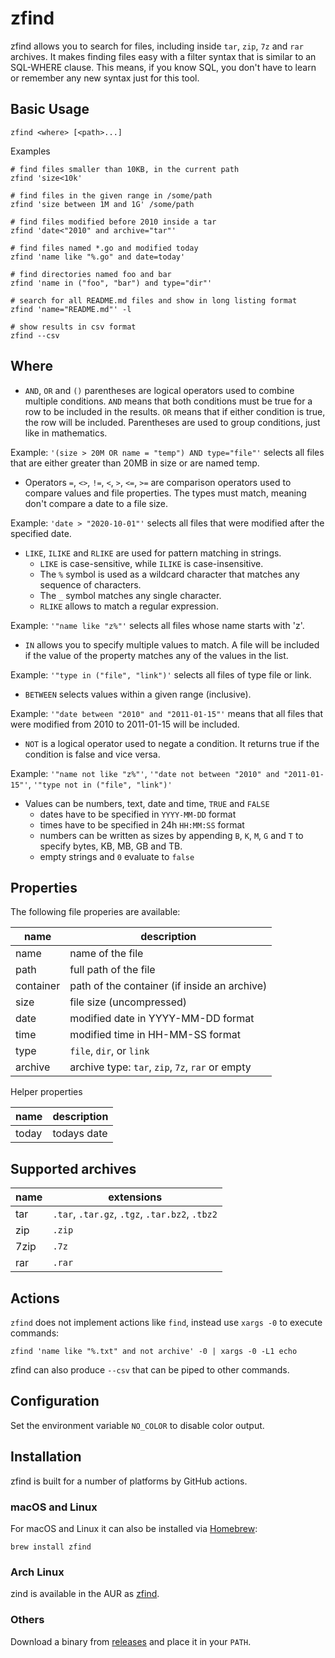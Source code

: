 
# zfind

zfind allows you to search for files, including inside `tar`, `zip`, `7z` and `rar` archives. It makes finding files easy with a filter syntax that is similar to an SQL-WHERE clause. This means, if you know SQL, you don't have to learn or remember any new syntax just for this tool.

## Basic Usage

```
zfind <where> [<path>...]
```

Examples

```
# find files smaller than 10KB, in the current path
zfind 'size<10k'

# find files in the given range in /some/path
zfind 'size between 1M and 1G' /some/path

# find files modified before 2010 inside a tar
zfind 'date<"2010" and archive="tar"'

# find files named *.go and modified today
zfind 'name like "%.go" and date=today'

# find directories named foo and bar
zfind 'name in ("foo", "bar") and type="dir"'

# search for all README.md files and show in long listing format
zfind 'name="README.md"' -l

# show results in csv format
zfind --csv
```

## Where

- `AND`, `OR` and `()` parentheses are logical operators used to combine multiple conditions. `AND` means that both conditions must be true for a row to be included in the results. `OR` means that if either condition is true, the row will be included. Parentheses are used to group conditions, just like in mathematics.

Example: `'(size > 20M OR name = "temp") AND type="file"'` selects all files that are either greater than 20MB in size or are named temp.

- Operators `=`, `<>`, `!=`, `<`, `>`, `<=`, `>=` are comparison operators used to compare values and file properties. The types must match, meaning don't compare a date to a file size.

Example: `'date > "2020-10-01"'` selects all files that were modified after the specified date.

- `LIKE`, `ILIKE` and `RLIKE` are used for pattern matching in strings.
  - `LIKE` is case-sensitive, while `ILIKE` is case-insensitive.
  - The `%` symbol is used as a wildcard character that matches any sequence of characters.
  - The `_` symbol matches any single character.
  - `RLIKE` allows to match a regular expression.

Example: `'"name like "z%"'` selects all files whose name starts with 'z'.

- `IN` allows you to specify multiple values to match. A file will be included if the value of the property matches any of the values in the list.

Example: `'"type in ("file", "link")'` selects all files of type file or link.

- `BETWEEN` selects values within a given range (inclusive).

Example: `'"date between "2010" and "2011-01-15"'` means that all files that were modified from 2010 to 2011-01-15 will be included.

- `NOT` is a logical operator used to negate a condition. It returns true if the condition is false and vice versa.

Example: `'"name not like "z%"'`, `'"date not between "2010" and "2011-01-15"'`, `'"type not in ("file", "link")'`

- Values can be numbers, text, date and time, `TRUE` and `FALSE`
  - dates have to be specified in `YYYY-MM-DD` format
  - times have to be specified in 24h `HH:MM:SS` format
  - numbers can be written as sizes by appending `B`, `K`, `M`, `G` and `T` to specify bytes, KB, MB, GB and TB.
  - empty strings and `0` evaluate to `false`


## Properties

The following file properies are available:

| name        | description                                                    |
|-------------|----------------------------------------------------------------|
| name        | name of the file                                               |
| path        | full path of the file                                          |
| container   | path of the container (if inside an archive)                   |
| size        | file size (uncompressed)                                       |
| date        | modified date in YYYY-MM-DD format                             |
| time        | modified time in HH-MM-SS format                               |
| type        | `file`, `dir`, or `link`                                       |
| archive     | archive type: `tar`, `zip`, `7z`, `rar` or empty               |

Helper properties

| name        | description                                                    |
|-------------|----------------------------------------------------------------|
| today       | todays date                                                    |


## Supported archives

| name        | extensions                                                     |
|-------------|----------------------------------------------------------------|
| tar         | `.tar`, `.tar.gz`, `.tgz`, `.tar.bz2`, `.tbz2`                 |
| zip         | `.zip`                                                         |
| 7zip        | `.7z`                                                          |
| rar         | `.rar`                                                         |


## Actions

`zfind` does not implement actions like `find`, instead use `xargs -0` to execute commands:

```
zfind 'name like "%.txt" and not archive' -0 | xargs -0 -L1 echo
```

zfind can also produce `--csv` that can be piped to other commands.


## Configuration

Set the environment variable `NO_COLOR` to disable color output.


## Installation

zfind is built for a number of platforms by GitHub actions.


### macOS and Linux

For macOS and Linux it can also be installed via [Homebrew](https://formulae.brew.sh/formula/zfind):

```
brew install zfind
```

### Arch Linux

zind is available in the AUR as [zfind](https://aur.archlinux.org/packages/zfind/).

### Others

Download a binary from [releases](https://github.com/laktak/zfind/releases) and place it in your `PATH`.

